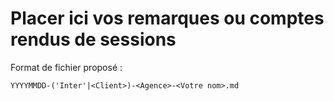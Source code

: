 # Placer ici vos remarques ou comptes rendus de sessions

Format de fichier proposé :

```text
YYYYMMDD-('Inter'|<Client>)-<Agence>-<Votre nom>.md
```
